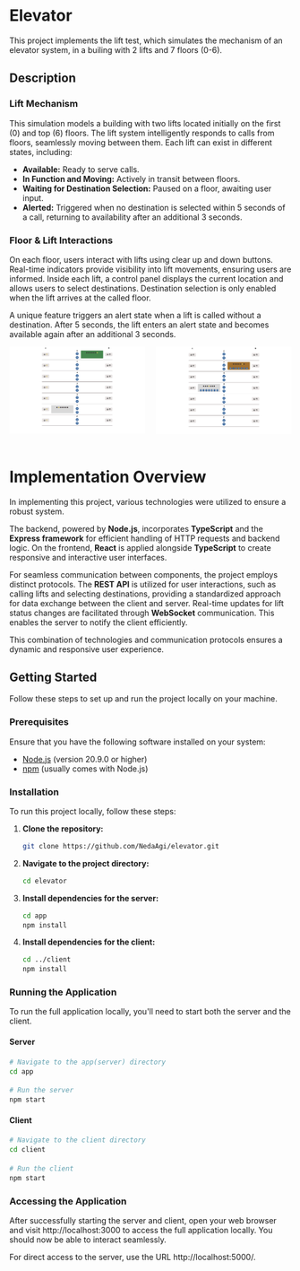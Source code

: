 # Elevator

This project implements the lift test, which simulates the mechanism of an elevator system, in a builing with 2 lifts and 7 floors (0-6).

## Description

### Lift Mechanism

This simulation models a building with two lifts located initially on the first (0) and top (6) floors. The lift system intelligently responds to calls from floors, seamlessly moving between them. Each lift can exist in different states, including:

- **Available:** Ready to serve calls.
- **In Function and Moving:** Actively in transit between floors.
- **Waiting for Destination Selection:** Paused on a floor, awaiting user input.
- **Alerted:** Triggered when no destination is selected within 5 seconds of a call, returning to availability after an additional 3 seconds.

### Floor & Lift Interactions

On each floor, users interact with lifts using clear up and down buttons. Real-time indicators provide visibility into lift movements, ensuring users are informed. Inside each lift, a control panel displays the current location and allows users to select destinations. Destination selection is only enabled when the lift arrives at the called floor.

A unique feature triggers an alert state when a lift is called without a destination. After 5 seconds, the lift enters an alert state and becomes available again after an additional 3 seconds.

<div style="display: flex; justify-content: space-between;">
  <div style="flex: 1;">
    <img src="images/elevator1.jpg" alt="Lift states: moving (A) & available (B)" width="500" />

  </div>
  <div style="flex: 1; margin-left: 20px;">
    <img src="images/elevator2.jpg" alt="Lift states: waiting (A) & alerted (B)" width="500" height=/>

  </div>
</div>

<br/>

# Implementation Overview

In implementing this project, various technologies were utilized to ensure a robust system.

The backend, powered by **Node.js**, incorporates **TypeScript** and the **Express framework** for efficient handling of HTTP requests and backend logic. On the frontend, **React** is applied alongside **TypeScript** to create responsive and interactive user interfaces.

For seamless communication between components, the project employs distinct protocols. The **REST API** is utilized for user interactions, such as calling lifts and selecting destinations, providing a standardized approach for data exchange between the client and server. Real-time updates for lift status changes are facilitated through **WebSocket** communication. This enables the server to notify the client efficiently.

This combination of technologies and communication protocols ensures a dynamic and responsive user experience.

## Getting Started

Follow these steps to set up and run the project locally on your machine.

### Prerequisites

Ensure that you have the following software installed on your system:

- [Node.js](https://nodejs.org/) (version 20.9.0 or higher)
- [npm](https://www.npmjs.com/) (usually comes with Node.js)

### Installation

To run this project locally, follow these steps:

1. **Clone the repository:**

   ```bash
   git clone https://github.com/NedaAgi/elevator.git
   ```

2. **Navigate to the project directory:**

   ```bash
   cd elevator
   ```

3. **Install dependencies for the server:**

   ```bash
   cd app
   npm install
   ```

4. **Install dependencies for the client:**

   ```bash
   cd ../client
   npm install
   ```

### Running the Application

To run the full application locally, you'll need to start both the server and the client.

#### Server

```bash
# Navigate to the app(server) directory
cd app

# Run the server
npm start

```

#### Client

```bash
# Navigate to the client directory
cd client

# Run the client
npm start
```

### Accessing the Application

After successfully starting the server and client, open your web browser and visit http://localhost:3000 to access the full application locally. You should now be able to interact seamlessly.

For direct access to the server, use the URL http://localhost:5000/.
